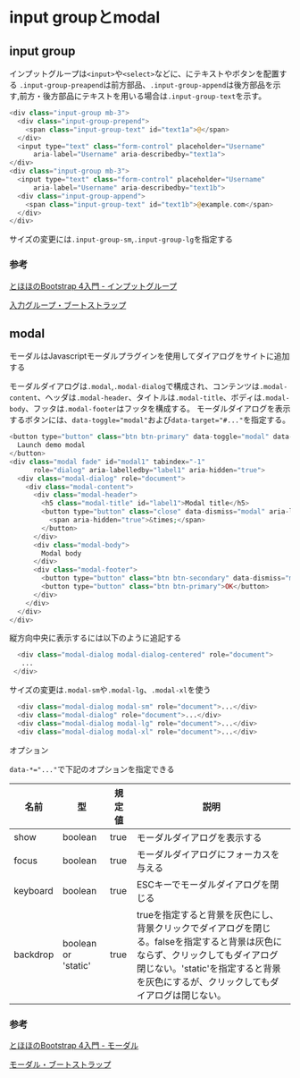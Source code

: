 # input groupとmodal

## input group

インプットグループは`<input>`や`<select>`などに、にテキストやボタンを配置する
`.input-group-preapend`は前方部品、`.input-group-append`は後方部品を示す,前方・後方部品にテキストを用いる場合は`.input-group-text`を示す。

```php
<div class="input-group mb-3">
  <div class="input-group-prepend">
    <span class="input-group-text" id="text1a">@</span>
  </div>
  <input type="text" class="form-control" placeholder="Username"
      aria-label="Username" aria-describedby="text1a">
</div>
<div class="input-group mb-3">
  <input type="text" class="form-control" placeholder="Username"
      aria-label="Username" aria-describedby="text1b">
  <div class="input-group-append">
    <span class="input-group-text" id="text1b">@example.com</span>
  </div>
</div>
```

サイズの変更には`.input-group-sm`,`.input-group-lg`を指定する

### 参考

[とほほのBootstrap 4入門 \- インプットグループ](http://www.tohoho-web.com/bootstrap/input_group.html)

[入力グループ・ブートストラップ](https://getbootstrap.com/docs/4.0/components/input-group/)

## modal

モーダルはJavascriptモーダルプラグインを使用してダイアログをサイトに追加する

モーダルダイアログは`.modal`,`.modal-dialog`で構成され、コンテンツは`.modal-content`、ヘッダは`.modal-header`、タイトルは`.modal-title`、ボディは`.modal-body`、フッタは`.modal-footer`はフッタを構成する。
モーダルダイアログを表示するボタンには、`data-toggle="modal"`および`data-target="#..."`を指定する。

```php
<button type="button" class="btn btn-primary" data-toggle="modal" data-target="#modal1">
  Launch demo modal
</button>
<div class="modal fade" id="modal1" tabindex="-1"
      role="dialog" aria-labelledby="label1" aria-hidden="true">
  <div class="modal-dialog" role="document">
    <div class="modal-content">
      <div class="modal-header">
        <h5 class="modal-title" id="label1">Modal title</h5>
        <button type="button" class="close" data-dismiss="modal" aria-label="Close">
          <span aria-hidden="true">&times;</span>
        </button>
      </div>
      <div class="modal-body">
        Modal body
      </div>
      <div class="modal-footer">
        <button type="button" class="btn btn-secondary" data-dismiss="modal">Close</button>
        <button type="button" class="btn btn-primary">OK</button>
      </div>
    </div>
  </div>
</div>
```

縦方向中央に表示するには以下のように追記する

```php
  <div class="modal-dialog modal-dialog-centered" role="document">
   ...
 </div>
```

サイズの変更は`.modal-sm`や`.modal-lg`、`.modal-xl`を使う

```php
  <div class="modal-dialog modal-sm" role="document">...</div>
  <div class="modal-dialog" role="document">...</div>
  <div class="modal-dialog modal-lg" role="document">...</div>
  <div class="modal-dialog modal-xl" role="document">...</div>
```

オプション

`data-*="..."`で下記のオプションを指定できる

|名前|型|規定値|説明|
|---|---|---|---|
|show|boolean|true|モーダルダイアログを表示する|
|focus|boolean|true|モーダルダイアログにフォーカスを与える|
|keyboard|boolean|true|ESCキーでモーダルダイアログを閉じる|
|backdrop|boolean or 'static'|true|trueを指定すると背景を灰色にし、背景クリックでダイアログを閉じる。falseを指定すると背景は灰色にならず、クリックしてもダイアログ閉じない。'static'を指定すると背景を灰色にするが、クリックしてもダイアログは閉じない。|

### 参考

[とほほのBootstrap 4入門 \- モーダル](http://www.tohoho-web.com/bootstrap/modal.html)

[モーダル・ブートストラップ](https://getbootstrap.com/docs/4.0/components/modal/)